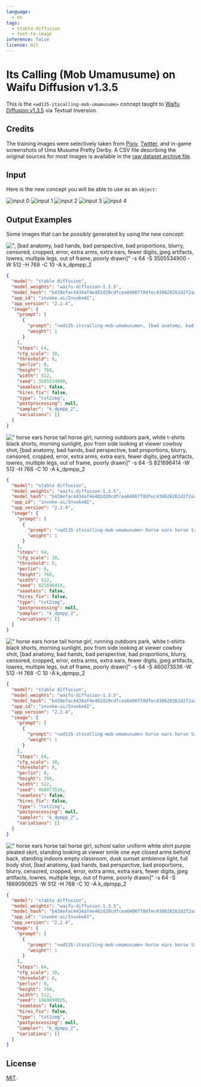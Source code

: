 ```yaml
---
language:
  - en
tags:
  - stable-diffusion
  - text-to-image
inference: false
license: mit
---
```


# Its Calling (Mob Umamusume) on Waifu Diffusion v1.3.5

This is the `<wd135-itscalling-mob-umamusume>` concept taught to [Waifu Diffusion v1.3.5](https://huggingface.co/hakurei/waifu-diffusion-v1-4/blob/main/models/wd-1-3-5_80000-fp32.ckpt) via Textual Inversion.

## Credits

The training images were selectively taken from [Pixiv](https://www.pixiv.net), [Twitter](https://twitter.com), and in-game screenshots of Uma Musume Pretty Derby.
A CSV file describing the original sources for most images is available in the [raw dataset archive file](./datasets/raw.7z).

## Input

Here is the new concept you will be able to use as an `object`:

![<wd135-itscalling-mob-umamusume> input 0](./concept_images/91370005_p0_transparent_512x512.png)
![<wd135-itscalling-mob-umamusume> input 1](./concept_images/FgzUbx1aEAEFDdO_512x512.png)
![<wd135-itscalling-mob-umamusume> input 2](./concept_images/FH5MdF7acAA42RG_512x512.png)
![<wd135-itscalling-mob-umamusume> input 3](./concept_images/Fklj8U4aYAIOAGP_512x512.png)
![<wd135-itscalling-mob-umamusume> input 4](./concept_images/FRXH5ibUcAE4KLZ_512x512.png)

## Output Examples

Some images that can be possibly generated by using the new concept:

!["<wd135-itscalling-mob-umamusume>, [bad anatomy, bad hands, bad perspective, bad proportions, blurry, censored, cropped, error, extra arms, extra ears, fewer digits, jpeg artifacts, lowres, multiple legs, out of frame, poorly drawn]" -s 64 -S 3505534900 -W 512 -H 768 -C 10 -A k_dpmpp_2](./examples/000013.63c4d22c.3505534900.png)
```json
{
  "model": "stable diffusion",
  "model_weights": "waifu-diffusion-1.3.5",
  "model_hash": "b438efac4434af4e482d20cdfcea64067f8dfec438628261d2f2aa60ffc41452",
  "app_id": "invoke-ai/InvokeAI",
  "app_version": "2.2.4",
  "image": {
    "prompt": [
      {
        "prompt": "<wd135-itscalling-mob-umamusume>, [bad anatomy, bad hands, bad perspective, bad proportions, blurry, censored, cropped, error, extra arms, extra ears, fewer digits, jpeg artifacts, lowres, multiple legs, out of frame, poorly drawn]",
        "weight": 1
      }
    ],
    "steps": 64,
    "cfg_scale": 10,
    "threshold": 0,
    "perlin": 0,
    "height": 768,
    "width": 512,
    "seed": 3505534900,
    "seamless": false,
    "hires_fix": false,
    "type": "txt2img",
    "postprocessing": null,
    "sampler": "k_dpmpp_2",
    "variations": []
  }
}
```

!["<wd135-itscalling-mob-umamusume> horse ears horse tail horse girl, running outdoors park, white t-shirts black shorts, morning sunlight, pov from side looking at viewer cowboy shot, [bad anatomy, bad hands, bad perspective, bad proportions, blurry, censored, cropped, error, extra arms, extra ears, fewer digits, jpeg artifacts, lowres, multiple legs, out of frame, poorly drawn]" -s 64 -S 821696414 -W 512 -H 768 -C 10 -A k_dpmpp_2](./examples/000019.37833118.821696414.png)
```json
{
  "model": "stable diffusion",
  "model_weights": "waifu-diffusion-1.3.5",
  "model_hash": "b438efac4434af4e482d20cdfcea64067f8dfec438628261d2f2aa60ffc41452",
  "app_id": "invoke-ai/InvokeAI",
  "app_version": "2.2.4",
  "image": {
    "prompt": [
      {
        "prompt": "<wd135-itscalling-mob-umamusume> horse ears horse tail horse girl, running outdoors park, white t-shirts black shorts, morning sunlight, pov from side looking at viewer cowboy shot, [bad anatomy, bad hands, bad perspective, bad proportions, blurry, censored, cropped, error, extra arms, extra ears, fewer digits, jpeg artifacts, lowres, multiple legs, out of frame, poorly drawn]",
        "weight": 1
      }
    ],
    "steps": 64,
    "cfg_scale": 10,
    "threshold": 0,
    "perlin": 0,
    "height": 768,
    "width": 512,
    "seed": 821696414,
    "seamless": false,
    "hires_fix": false,
    "type": "txt2img",
    "postprocessing": null,
    "sampler": "k_dpmpp_2",
    "variations": []
  }
}
```

!["<wd135-itscalling-mob-umamusume> horse ears horse tail horse girl, running outdoors park, white t-shirts black shorts, morning sunlight, pov from side looking at viewer cowboy shot, [bad anatomy, bad hands, bad perspective, bad proportions, blurry, censored, cropped, error, extra arms, extra ears, fewer digits, jpeg artifacts, lowres, multiple legs, out of frame, poorly drawn]" -s 64 -S 460073536 -W 512 -H 768 -C 10 -A k_dpmpp_2](./examples/000020.58cf5625.460073536.png)
```json
{
  "model": "stable diffusion",
  "model_weights": "waifu-diffusion-1.3.5",
  "model_hash": "b438efac4434af4e482d20cdfcea64067f8dfec438628261d2f2aa60ffc41452",
  "app_id": "invoke-ai/InvokeAI",
  "app_version": "2.2.4",
  "image": {
    "prompt": [
      {
        "prompt": "<wd135-itscalling-mob-umamusume> horse ears horse tail horse girl, running outdoors park, white t-shirts black shorts, morning sunlight, pov from side looking at viewer cowboy shot, [bad anatomy, bad hands, bad perspective, bad proportions, blurry, censored, cropped, error, extra arms, extra ears, fewer digits, jpeg artifacts, lowres, multiple legs, out of frame, poorly drawn]",
        "weight": 1
      }
    ],
    "steps": 64,
    "cfg_scale": 10,
    "threshold": 0,
    "perlin": 0,
    "height": 768,
    "width": 512,
    "seed": 460073536,
    "seamless": false,
    "hires_fix": false,
    "type": "txt2img",
    "postprocessing": null,
    "sampler": "k_dpmpp_2",
    "variations": []
  }
}
```

!["<wd135-itscalling-mob-umamusume> horse ears horse tail horse girl, school sailor uniform white shirt purple pleated skirt, standing looking at viewer smile one eye closed arms behind back, standing indoors empty classroom, dusk sunset ambience light, full body shot, [bad anatomy, bad hands, bad perspective, bad proportions, blurry, censored, cropped, error, extra arms, extra ears, fewer digits, jpeg artifacts, lowres, multiple legs, out of frame, poorly drawn]" -s 64 -S 1869090925 -W 512 -H 768 -C 10 -A k_dpmpp_2](./examples/000032.f35340f2.1869090925.png)
```json
{
  "model": "stable diffusion",
  "model_weights": "waifu-diffusion-1.3.5",
  "model_hash": "b438efac4434af4e482d20cdfcea64067f8dfec438628261d2f2aa60ffc41452",
  "app_id": "invoke-ai/InvokeAI",
  "app_version": "2.2.4",
  "image": {
    "prompt": [
      {
        "prompt": "<wd135-itscalling-mob-umamusume> horse ears horse tail horse girl, school sailor uniform white shirt purple pleated skirt, standing looking at viewer smile one eye closed arms behind back, standing indoors empty classroom, dusk sunset ambience light, full body shot, [bad anatomy, bad hands, bad perspective, bad proportions, blurry, censored, cropped, error, extra arms, extra ears, fewer digits, jpeg artifacts, lowres, multiple legs, out of frame, poorly drawn]",
        "weight": 1
      }
    ],
    "steps": 64,
    "cfg_scale": 10,
    "threshold": 0,
    "perlin": 0,
    "height": 768,
    "width": 512,
    "seed": 1869090925,
    "seamless": false,
    "hires_fix": false,
    "type": "txt2img",
    "postprocessing": null,
    "sampler": "k_dpmpp_2",
    "variations": []
  }
}
```

## License

[MIT](./LICENSE).
